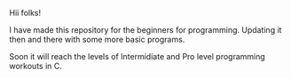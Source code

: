 Hii folks!

I have made this repository for the beginners for programming.
Updating it then and there with some more basic programs.

Soon it will reach the levels of Intermidiate and Pro level programming workouts in C.

